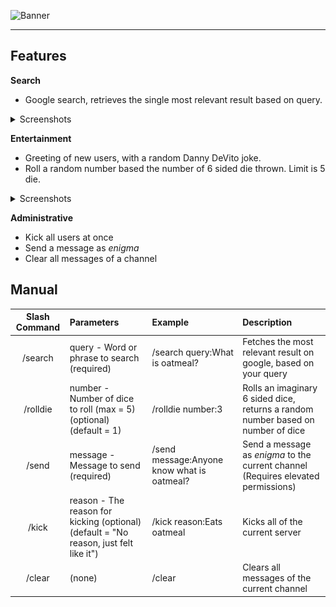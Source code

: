 ![Banner]('./media/exported/text_banner.jpeg')
<hr>

## Features

**Search**
- Google search, retrieves the single most relevant result based on query.
<details>
    <summary>Screenshots</summary>
    <img src="./media/screenshots/search.png" alt="search command screenshot" width="320" height="260">
</details>

**Entertainment**
- Greeting of new users, with a random Danny DeVito joke.
- Roll a random number based the number of 6 sided die thrown. Limit is 5 die.
<details>
    <summary>Screenshots</summary>
    <img src="./media/screenshots/rolldie.png" alt="rolldie command screenshot" width="240" height="250">
</details>

**Administrative**
- Kick all users at once 
- Send a message as *enigma*
- Clear all messages of a channel

## Manual
| Slash Command | Parameters | Example | Description |
| :--: | :-- | :-- | :-- |
| /search | query - Word or phrase to search (required) | /search query:What is oatmeal? | Fetches the most relevant result on google, based on your query |
| /rolldie | number - Number of dice to roll (max = 5) (optional) (default = 1) | /rolldie number:3 | Rolls an imaginary 6 sided dice, returns a random number based on number of dice | 
| /send | message - Message to send (required) | /send message:Anyone know what is oatmeal? | Send a message as *enigma* to the current channel (Requires elevated permissions) |
| /kick | reason - The reason for kicking (optional) (default = "No reason, just felt like it") | /kick reason:Eats oatmeal | Kicks all of the current server |
| /clear | (none) | /clear | Clears all messages of the current channel |
